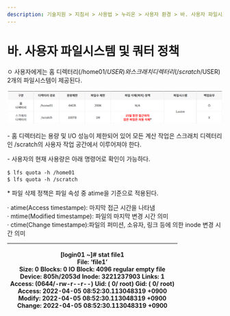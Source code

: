 ```yaml
---
description: 기술지원 > 지침서 > 사용법 > 누리온 > 사용자 환경 > 바. 사용자 파일시스템 및 쿼터 정책
---
```


# 바. 사용자 파일시스템 및 쿼터 정책

ㅇ 사용자에게는 홈 디렉터리(/home01/$USER)와 스크래치 디렉터리(/scratch/$USER) 2개의 파일시스템이 제공된다.

![](<../../../../.gitbook/assets/사용자에게는 홈 디렉터리.png>)

\- 홈 디렉터리는 용량 및 I/O 성능이 제한되어 있어 모든 계산 작업은 스크래치 디렉터리인 /scratch의 사용자 작업 공간에서 이루어져야 한다.

\- 사용자의 현재 사용량은 아래 명령어로 확인이 가능하다.

```
$ lfs quota -h /home01
$ lfs quota -h /scratch
```

&#x20;

\* 파일 삭제 정책은 파일 속성 중 atime을 기준으로 적용된다.

&#x20; · atime(Access timestampe): 마지막 접근 시간을 나타냄\
&#x20; · mtime(Modified timestampe): 파일의 마지막 변경 시간 의미\
&#x20; · ctime(Change timestampe):파일의 퍼미션, 소유자, 링크 등에 의한 inode 변경 시간 의미

| <p>[login01 ~]# stat file1<br>File: ‘file1’<br>Size: 0 Blocks: 0 IO Block: 4096 regular empty file<br>Device: 805h/2053d Inode: 3221237903 Links: 1<br>Access: (0644/-rw-r--r--) Uid: ( 0/ root) Gid: ( 0/ root)<br>Access: 2022-04-05 08:52:30.113048319 +0900<br>Modify: 2022-04-05 08:52:30.113048319 +0900<br>Change: 2022-04-05 08:52:30.113048319 +0900</p> |
| ----------------------------------------------------------------------------------------------------------------------------------------------------------------------------------------------------------------------------------------------------------------------------------------------------------------------------------------------------------------- |
